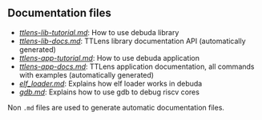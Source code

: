 ## Documentation files

- [*ttlens-lib-tutorial.md*](ttlens-lib-tutorial.md): How to use debuda library
- [*ttlens-lib-docs.md*](ttlens-lib-docs.md): TTLens library documentation API (automatically generated)
- [*ttlens-app-tutorial.md*](ttlens-app-tutorial.md): How to use debuda application
- [*ttlens-app-docs.md*](ttlens-app-docs.md): TTLens application documentation, all commands with examples (automatically generated)
- [*elf_loader.md*](elf_loader.md): Explains how elf loader works in debuda
- [*gdb.md*](gdb.md): Explains how to use gdb to debug riscv cores

Non `.md` files are used to generate automatic documentation files.
